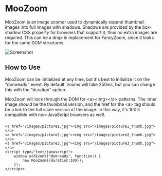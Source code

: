 MooZoom
=========

MooZoom is an image zoomer used to dynamically expand thumbnail images into
full images with shadows.  Shadows are provided by the box-shadow CSS property
for browsers that support it, thus no extra images are required.  This can be a
drop-in replacement for FancyZoom, since it looks for the same DOM structures.

![Screenshot](http://luke.ehresman.org/images/screenshots/moozoom_thumb.png)

How to Use
----------

MooZoom can be initialized at any time, but it's best to initialize it on the
"domready" event.  By default, zooms will take 250ms, but you can change this with
the "duration" option.

MooZoom will look through the DOM for &lt;a&gt;&lt;img&gt;&lt;/a&gt; patterns.
The inner image should be the thumbnail version, and the href for the &lt;a&gt;
tag should be a link to the full scale version of the image.  In this way, it's
100% compatible with non-JavaScript browsers as well.

###
	<a href="/images/picture1.jpg"><img src="/images/picture1_thumb.jpg"></a>
	<a href="/images/picture2.jpg"><img src="/images/picture2_thumb.jpg"></a>
	<a href="/images/picture3.jpg"><img src="/images/picture3_thumb.jpg"></a>
	<script type="text/javascript">
		window.addEvent("domready", function() {
			new MooZoom({duration:100});
		});
	</script>

